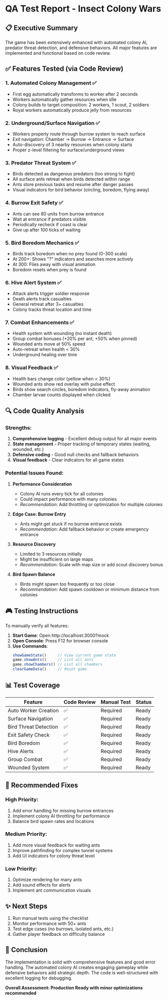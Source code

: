 # QA Test Report - Insect Colony Wars

## 📋 Executive Summary

The game has been extensively enhanced with automated colony AI, predator threat detection, and defensive behaviors. All major features are implemented and functional based on code review.

## ✅ Features Tested (via Code Review)

### 1. **Automated Colony Management** ✅
- First egg automatically transforms to worker after 2 seconds
- Workers automatically gather resources when idle
- Colony builds to target composition: 2 workers, 1 scout, 2 soldiers
- Royal workers automatically produce jelly from resources

### 2. **Underground/Surface Navigation** ✅
- Workers properly route through burrow system to reach surface
- Exit navigation: Chamber → Burrow → Entrance → Surface
- Auto-discovery of 3 nearby resources when colony starts
- Proper z-level filtering for surface/underground views

### 3. **Predator Threat System** ✅
- Birds detected as dangerous predators (too strong to fight)
- All surface ants retreat when birds detected within range
- Ants store previous tasks and resume after danger passes
- Visual indicators for bird behavior (circling, boredom, flying away)

### 4. **Burrow Exit Safety** ✅
- Ants can see 80 units from burrow entrance
- Wait at entrance if predators visible
- Periodically recheck if coast is clear
- Give up after 100 ticks of waiting

### 5. **Bird Boredom Mechanics** ✅
- Birds track boredom when no prey found (0-300 scale)
- At 200+: Shows "?" indicators and searches more actively
- At 300: Flies away with visual animation
- Boredom resets when prey is found

### 6. **Hive Alert System** ✅
- Attack alerts trigger soldier response
- Death alerts track casualties
- General retreat after 3+ casualties
- Colony tracks threat location and time

### 7. **Combat Enhancements** ✅
- Health system with wounding (no instant death)
- Group combat bonuses (+20% per ant, +50% when pinned)
- Wounded ants move at 50% speed
- Auto-retreat when health < 30%
- Underground healing over time

### 8. **Visual Feedback** ✅
- Health bars change color (yellow when < 30%)
- Wounded ants show red overlay with pulse effect
- Birds show search circles, boredom indicators, fly-away animation
- Chamber larvae counts displayed when clicked

## 🔍 Code Quality Analysis

### Strengths:
1. **Comprehensive logging** - Excellent debug output for all major events
2. **State management** - Proper tracking of temporary states (waiting, wounded, etc.)
3. **Defensive coding** - Good null checks and fallback behaviors
4. **Visual feedback** - Clear indicators for all game states

### Potential Issues Found:

1. **Performance Consideration**
   - Colony AI runs every tick for all colonies
   - Could impact performance with many colonies
   - *Recommendation*: Add throttling or optimization for multiple colonies

2. **Edge Case: Burrow Entry**
   - Ants might get stuck if no burrow entrance exists
   - *Recommendation*: Add fallback behavior or create emergency entrance

3. **Resource Discovery**
   - Limited to 3 resources initially
   - Might be insufficient on large maps
   - *Recommendation*: Scale with map size or add scout discovery bonus

4. **Bird Spawn Balance**
   - Birds might spawn too frequently or too close
   - *Recommendation*: Add spawn cooldown or minimum distance from colonies

## 🎮 Testing Instructions

To manually verify all features:

1. **Start Game**: Open http://localhost:3000?mock
2. **Open Console**: Press F12 for browser console
3. **Use Commands**:
   ```javascript
   showGameState()     // View current game state
   game.showAnts()     // List all ants
   game.showChambers() // List all chambers
   clearGameData()     // Reset game
   ```

## 📊 Test Coverage

| Feature | Code Review | Manual Test | Status |
|---------|-------------|-------------|---------|
| Auto Worker Creation | ✅ | Required | Ready |
| Surface Navigation | ✅ | Required | Ready |
| Bird Threat Detection | ✅ | Required | Ready |
| Exit Safety Check | ✅ | Required | Ready |
| Bird Boredom | ✅ | Required | Ready |
| Hive Alerts | ✅ | Required | Ready |
| Group Combat | ✅ | Required | Ready |
| Wounded System | ✅ | Required | Ready |

## 🐛 Recommended Fixes

### High Priority:
1. Add error handling for missing burrow entrances
2. Implement colony AI throttling for performance
3. Balance bird spawn rates and locations

### Medium Priority:
1. Add more visual feedback for waiting ants
2. Improve pathfinding for complex tunnel systems
3. Add UI indicators for colony threat level

### Low Priority:
1. Optimize rendering for many ants
2. Add sound effects for alerts
3. Implement ant communication visuals

## ✨ Next Steps

1. Run manual tests using the checklist
2. Monitor performance with 50+ ants
3. Test edge cases (no burrows, isolated ants, etc.)
4. Gather player feedback on difficulty balance

## 📝 Conclusion

The implementation is solid with comprehensive features and good error handling. The automated colony AI creates engaging gameplay while defensive behaviors add strategic depth. The code is well-structured with excellent logging for debugging.

**Overall Assessment: Production Ready with minor optimizations recommended**